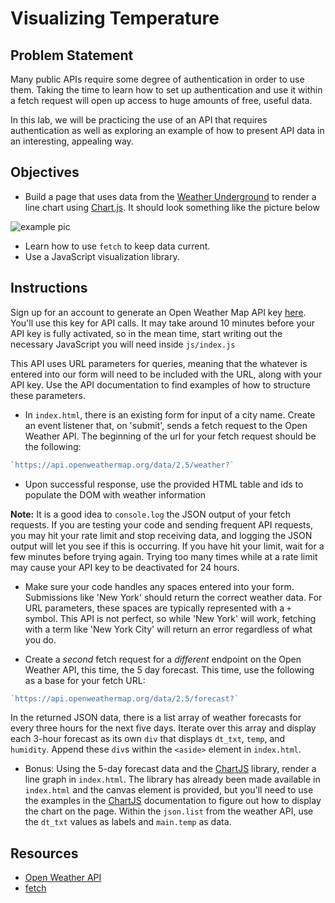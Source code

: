 
# Visualizing Temperature

## Problem Statement

Many public APIs require some degree of authentication in order to use them.
Taking the time to learn how to set up authentication and use it within a fetch
request will open up access to huge amounts of free, useful data.

In this lab, we will be practicing the use of an API that requires
authentication as well as exploring an example of how to present API data in an
interesting, appealing way.


## Objectives

* Build a page that uses data from the [Weather
Underground](http://www.wunderground.com/weather/api/) to render a line chart
using [Chart.js](http://chartkick.com/). It should look something like the
picture below

![example pic](http://ironboard-curriculum-content.s3.amazonaws.com/web-development/js-weather-api-ajax/example.png "Pic of Example")

* Learn how to use `fetch` to keep data current.
* Use a JavaScript visualization library.

## Instructions

Sign up for an account to generate an Open Weather Map API key
[here](https://openweathermap.org/appid). You'll use this key for API calls. It
may take around 10 minutes before your API key is fully activated, so in the
mean time, start writing out the necessary JavaScript you will need inside `js/index.js`

This API uses URL parameters for queries, meaning that the whatever is entered
into our form will need to be included with the URL, along with your API key.
Use the API documentation to find examples of how to structure these parameters.

* In `index.html`, there is an existing form for input of a city name. Create an
event listener that, on 'submit', sends a fetch request to the Open Weather API.
The beginning of the url for your fetch request should be the following:

```js
`https://api.openweathermap.org/data/2.5/weather?`
```

* Upon successful response, use the provided HTML table and ids to populate the
DOM with weather information

**Note:** It is a good idea to `console.log` the JSON output of your fetch requests. If
you are testing your code and sending frequent API requests, you may hit your
rate limit and stop receiving data, and logging the JSON output will let you see
if this is occurring.  If you have hit your limit, wait for a few minutes before
trying again. Trying too many times while at a rate limit may cause your API key
to be deactivated for 24 hours.

* Make sure your code handles any spaces entered into your form. Submissions like
'New York' should return the correct weather data. For URL parameters, these
spaces are typically represented with a `+` symbol. This API is not perfect, so
while 'New York' will work, fetching with a term like 'New York City' will
return an error regardless of what you do.

* Create a _second_ fetch request for a _different_ endpoint on the Open Weather
API, this time, the 5 day forecast. This time, use the following as a base for
your fetch URL:

```js
`https://api.openweathermap.org/data/2.5/forecast?`
```

In the returned JSON data, there is a list array of weather forecasts for every
three hours for the next five days. Iterate over this array and display each
3-hour forecast as its own `div` that displays `dt_txt`, `temp`, and `humidity`.
Append these `div`s within the `<aside>` element in `index.html`.

* Bonus: Using the 5-day forecast data and the [ChartJS][chartjs] library, render
a line graph in `index.html`. The library has already been made available in
`index.html` and the canvas element is provided, but you'll need to use the
examples in the [ChartJS][example] documentation to figure out how to display
the chart on the page. Within the `json.list` from the weather API, use the
`dt_txt` values as labels and `main.temp` as data.


## Resources

* [Open Weather API](https://openweathermap.org/)
* [fetch](https://developer.mozilla.org/en-US/docs/Web/API/Fetch_API/Using_Fetch)

[geo]: https://www.w3schools.com/htmL/html5_geolocation.asp
[api]: https://openweathermap.org/current
[chartjs]: https://www.chartjs.org/
[example]: http://www.chartjs.org/docs/latest/
